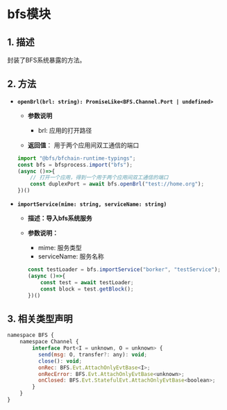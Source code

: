 # bfs模块

## 1. 描述

​封装了BFS系统暴露的方法。

## 2. 方法

- **`openBrl(brl: string): PromiseLike<BFS.Channel.Port | undefined>`**

  - **参数说明**
    - brl:  应用的打开路径

  - **返回值**： 用于两个应用间双工通信的端口
  ```javascript
  import "@bfs/bfchain-runtime-typings";
  const bfs = bfsprocess.import("bfs");
  (async ()=>{
      // 打开一个应用，得到一个用于两个应用间双工通信的端口
      const duplexPort = await bfs.openBrl("test://home.org");
  })()
  ```

- **`importService(mime: string, serviceName: string)`**

  - **描述：导入bfs系统服务**

  - **参数说明：**

    - mime: 服务类型
    - serviceName: 服务名称

    ```javascript
    const testLoader = bfs.importService("borker", "testService");
    (async ()=>{
        const test = await testLoader;
        const block = test.getBlock();
    })()
    ```

## 3. 相关类型声明

```javascript
namespace BFS {
    namespace Channel {
        interface Port<I = unknown, O = unknown> {
          send(msg: O, transfer?: any): void;
          close(): void;
          onRec: BFS.Evt.AttachOnlyEvtBase<I>;
          onRecError: BFS.Evt.AttachOnlyEvtBase<unknown>;
          onClosed: BFS.Evt.StatefulEvt.AttachOnlyEvtBase<boolean>;
        }
    }
}
```